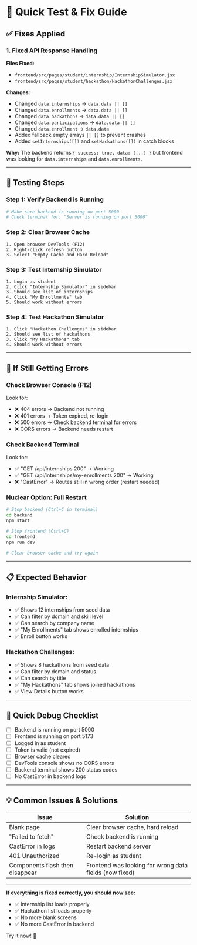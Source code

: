 # 🔧 Quick Test & Fix Guide

## ✅ Fixes Applied

### 1. Fixed API Response Handling
**Files Fixed:**
- `frontend/src/pages/student/internship/InternshipSimulator.jsx`
- `frontend/src/pages/student/hackathon/HackathonChallenges.jsx`

**Changes:**
- Changed `data.internships` → `data.data || []`
- Changed `data.enrollments` → `data.data || []`
- Changed `data.hackathons` → `data.data || []`
- Changed `data.participations` → `data.data || []`
- Changed `data.enrollment` → `data.data`
- Added fallback empty arrays `|| []` to prevent crashes
- Added `setInternships([])` and `setHackathons([])` in catch blocks

**Why:** The backend returns `{ success: true, data: [...] }` but frontend was looking for `data.internships` and `data.enrollments`.

---

## 🚀 Testing Steps

### Step 1: Verify Backend is Running
```bash
# Make sure backend is running on port 5000
# Check terminal for: "Server is running on port 5000"
```

### Step 2: Clear Browser Cache
```
1. Open browser DevTools (F12)
2. Right-click refresh button
3. Select "Empty Cache and Hard Reload"
```

### Step 3: Test Internship Simulator
```
1. Login as student
2. Click "Internship Simulator" in sidebar
3. Should see list of internships
4. Click "My Enrollments" tab
5. Should work without errors
```

### Step 4: Test Hackathon Simulator
```
1. Click "Hackathon Challenges" in sidebar
2. Should see list of hackathons  
3. Click "My Hackathons" tab
4. Should work without errors
```

---

## 🐛 If Still Getting Errors

### Check Browser Console (F12)
Look for:
- ❌ 404 errors → Backend not running
- ❌ 401 errors → Token expired, re-login
- ❌ 500 errors → Check backend terminal for errors
- ❌ CORS errors → Backend needs restart

### Check Backend Terminal
Look for:
- ✅ "GET /api/internships 200" → Working
- ✅ "GET /api/internships/my-enrollments 200" → Working
- ❌ "CastError" → Routes still in wrong order (restart needed)

### Nuclear Option: Full Restart
```bash
# Stop backend (Ctrl+C in terminal)
cd backend
npm start

# Stop frontend (Ctrl+C)
cd frontend  
npm run dev

# Clear browser cache and try again
```

---

## 📋 Expected Behavior

### Internship Simulator:
- ✅ Shows 12 internships from seed data
- ✅ Can filter by domain and skill level
- ✅ Can search by company name
- ✅ "My Enrollments" tab shows enrolled internships
- ✅ Enroll button works

### Hackathon Challenges:
- ✅ Shows 8 hackathons from seed data
- ✅ Can filter by domain and status
- ✅ Can search by title
- ✅ "My Hackathons" tab shows joined hackathons
- ✅ View Details button works

---

## 🎯 Quick Debug Checklist

- [ ] Backend is running on port 5000
- [ ] Frontend is running on port 5173
- [ ] Logged in as student
- [ ] Token is valid (not expired)
- [ ] Browser cache cleared
- [ ] DevTools console shows no CORS errors
- [ ] Backend terminal shows 200 status codes
- [ ] No CastError in backend logs

---

## 💡 Common Issues & Solutions

| Issue | Solution |
|-------|----------|
| Blank page | Clear browser cache, hard reload |
| "Failed to fetch" | Check backend is running |
| CastError in logs | Restart backend server |
| 401 Unauthorized | Re-login as student |
| Components flash then disappear | Frontend was looking for wrong data fields (now fixed) |

---

**If everything is fixed correctly, you should now see:**
- ✅ Internship list loads properly
- ✅ Hackathon list loads properly
- ✅ No more blank screens
- ✅ No more CastError in backend

Try it now! 🚀
